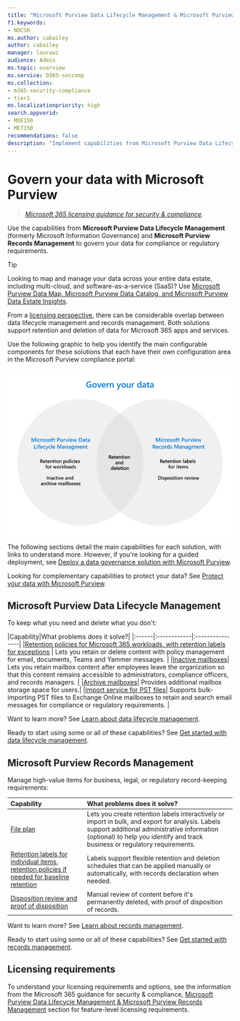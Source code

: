 ```yaml
---
title: "Microsoft Purview Data Lifecycle Management & Microsoft Purview Records Management"
f1.keywords:
- NOCSH
ms.author: cabailey
author: cabailey
manager: laurawi
audience: Admin
ms.topic: overview
ms.service: O365-seccomp
ms.collection: 
- m365-security-compliance
- tier1
ms.localizationpriority: high
search.appverid: 
- MOE150
- MET150
recommendations: false
description: "Implement capabilities from Microsoft Purview Data Lifecycle Management & Microsoft Purview Records Management to govern your data for compliance or regulatory requirements."
---
```


# Govern your data with Microsoft Purview

>*[Microsoft 365 licensing guidance for security & compliance](/office365/servicedescriptions/microsoft-365-service-descriptions/microsoft-365-tenantlevel-services-licensing-guidance/microsoft-365-security-compliance-licensing-guidance).*

Use the capabilities from **Microsoft Purview Data Lifecycle Management** (formerly Microsoft Information Governance) and **Microsoft Purview Records Management** to govern your data for compliance or regulatory requirements.

> [!TIP]
> Looking to map and manage your data across your entire data estate, including multi-cloud, and software-as-a-service (SaaS)? Use [Microsoft Purview Data Map, Microsoft Purview Data Catalog, and Microsoft Purview Data Estate Insights](/azure/purview/overview).

From a [licensing perspective](#licensing-requirements), there can be considerable overlap between data lifecycle management and records management. Both solutions support retention and deletion of data for Microsoft 365 apps and services.

Use the following graphic to help you identify the main configurable components for these solutions that each have their own configuration area in the Microsoft Purview compliance portal:

![Main components to configure and use to govern your data with Microsoft Purview.](../media/govern-your-data.png)

The following sections detail the main capabilities for each solution, with links to understand more. However, if you're looking for a guided deployment, see [Deploy a data governance solution with Microsoft Purview](data-governance-solution.md).

Looking for complementary capabilities to protect your data? See [Protect your data with Microsoft Purview](information-protection.md).

## Microsoft Purview Data Lifecycle Management

To keep what you need and delete what you don't:
 
|Capability|What problems does it solve?|
|:------|:------------|:----------------|
|[Retention policies for Microsoft 365 workloads, with retention labels for exceptions](retention.md) | Lets you retain or delete content with policy management for email, documents, Teams and Yammer messages. |
|[Inactive mailboxes](inactive-mailboxes-in-office-365.md)| Lets you retain mailbox content after employees leave the organization so that this content remains accessible to administrators, compliance officers, and records managers. |
|[Archive mailboxes](archive-mailboxes.md)| Provides additional mailbox storage space for users.|
|[Import service for PST files](importing-pst-files-to-office-365.md)| Supports bulk-importing PST files to Exchange Online mailboxes to retain and search email messages for compliance or regulatory requirements. |

Want to learn more? See [Learn about data lifecycle management](data-lifecycle-management.md).

Ready to start using some or all of these capabilities? See [Get started with data lifecycle management](get-started-with-data-lifecycle-management.md).


## Microsoft Purview Records Management

Manage high-value items for business, legal, or regulatory record-keeping requirements:

|Capability|What problems does it solve?|
|:---------|:---------------------------|
|[File plan](file-plan-manager.md)| Lets you create retention labels interactively or import in bulk, and export for analysis. Labels support additional administrative information (optional) to help you identify and track business or regulatory requirements. |
|[Retention labels for individual items, retention policies if needed for baseline retention](retention.md)| Labels support flexible retention and deletion schedules that can be applied manually or automatically, with records declaration when needed. |
|[Disposition review and proof of disposition](disposition.md)| Manual review of content before it's permanently deleted, with proof of disposition of records.|

Want to learn more? See [Learn about records management](records-management.md).

Ready to start using some or all of these capabilities? See [Get started with records management](get-started-with-records-management.md).


## Licensing requirements

To understand your licensing requirements and options, see the information from the Microsoft 365 guidance for security & compliance, [Microsoft Purview Data Lifecycle Management & Microsoft Purview Records Management](/office365/servicedescriptions/microsoft-365-service-descriptions/microsoft-365-tenantlevel-services-licensing-guidance/microsoft-365-security-compliance-licensing-guidance#microsoft-purview-data-lifecycle-management--microsoft-purview-records-management) section for feature-level licensing requirements.